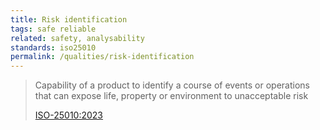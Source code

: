 ```yaml
---
title: Risk identification
tags: safe reliable
related: safety, analysability
standards: iso25010
permalink: /qualities/risk-identification
---
```



>Capability of a product to identify a course of events or operations that can expose life, property or environment to unacceptable risk
>
>[ISO-25010:2023](/references/#iso-25010-2023)

